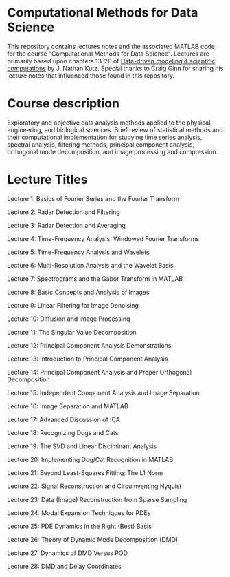 # Computational Methods for Data Science

This repository contains lectures notes and the associated MATLAB code for the course "Computational Methods for Data Science". Lectures are primarily based upon chapters 13-20 of [Data-driven modeling & scientific computations](https://www.amazon.com/Data-Driven-Modeling-Scientific-Computation-Methods/dp/0199660344) by J. Nathan Kutz. Special thanks to Craig Ginn for sharing his lecture notes that influenced those found in this repository.

# **Course description** 

Exploratory and objective data analysis methods applied to the physical, engineering, and biological sciences. Brief review of statistical methods and their computational implementation for studying time series analysis, spectral analysis, filtering methods, principal component analysis, orthogonal mode decomposition, and image processing and compression.

# **Lecture Titles**

Lecture 1: Basics of Fourier Series and the Fourier Transform

Lecture 2: Radar Detection and Filtering

Lecture 3: Radar Detection and Averaging

Lecture 4: Time-Frequency Analysis: Windowed Fourier Transforms

Lecture 5: Time-Frequency Analysis and Wavelets

Lecture 6: Multi-Resolution Analysis and the Wavelet Basis

Lecture 7: Spectrograms and the Gabor Transform in MATLAB

Lecture 8: Basic Concepts and Analysis of Images

Lecture 9: Linear Filtering for Image Denoising

Lecture 10: Diffusion and Image Processing

Lecture 11: The Singular Value Decomposition

Lecture 12: Principal Component Analysis Demonstrations

Lecture 13: Introduction to Principal Component Analysis

Lecture 14: Principal Component Analysis and Proper Orthogonal Decomposition

Lecture 15: Independent Component Analysis and Image Separation

Lecture 16: Image Separation and MATLAB

Lecture 17: Advanced Discussion of ICA

Lecture 18: Recognizing Dogs and Cats

Lecture 19: The SVD and Linear Disciminant Analysis

Lecture 20: Implementing Dog/Cat Recognition in MATLAB

Lecture 21: Beyond Least-Squares Fitting: The L1 Norm

Lecture 22: Signal Reconstruction and Circumventing Nyquist

Lecture 23: Data (Image) Reconstruction from Sparse Sampling

Lecture 24: Modal Expansion Techniques for PDEs

Lecture 25: PDE Dynamics in the Right (Best) Basis

Lecture 26: Theory of Dynamic Mode Decomposition (DMD)

Lecture 27: Dynamics of DMD Versus POD

Lecture 28: DMD and Delay Coordinates
